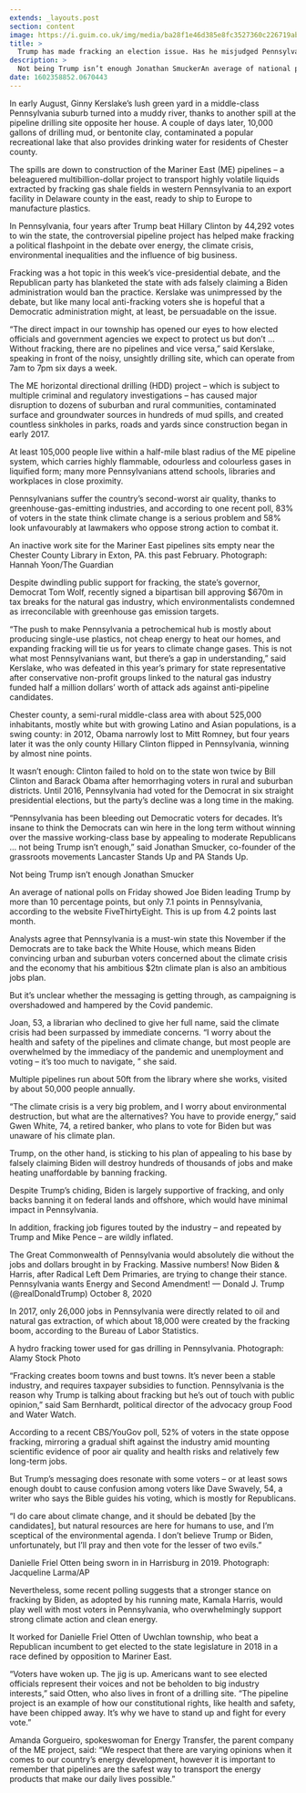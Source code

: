 ```yaml
--- 
extends: _layouts.post 
section: content 
image: https://i.guim.co.uk/img/media/ba28f1e46d385e8fc3527360c226719ab5ea18b1/168_270_2332_1399/master/2332.jpg?width=1200&height=630&quality=85&auto=format&fit=crop&overlay-align=bottom%2Cleft&overlay-width=100p&overlay-base64=L2ltZy9zdGF0aWMvb3ZlcmxheXMvdGctZGVmYXVsdC5wbmc&enable=upscale&s=4aa2de36692ec9f2ae5032869b1e880d 
title: > 
  Trump has made fracking an election issue. Has he misjudged Pennsylvania? 
description: > 
  Not being Trump isn’t enough Jonathan SmuckerAn average of national polls on Friday showed Joe Biden leading Trump by more than 10 percentage points, but only 7.1 points in Pennsylvania, according to the website FiveThirtyEight.Despite Trump’s chiding, Biden is largely supportive of fracking, and only backs banning it on federal lands and offshore, which would have minimal impact in Pennsylvania.In addition, fracking job figures touted by the industry – and repeated by Trump and Mike Pence – are wildly inflated.The Great Commonwealth of Pennsylvania would absolutely die without the jobs and dollars brought in by Fracking.Pennsylvania is the reason why Trump is talking about fracking but he’s out of touch with public opinion,” said Sam Bernhardt, political director of the advocacy group Food and Water Watch. 
date: 1602358852.0670443 
--- 
```

In early August, Ginny Kerslake’s lush green yard in a middle-class Pennsylvania suburb turned into a muddy river, thanks to another spill at the pipeline drilling site opposite her house. A couple of days later, 10,000 gallons of drilling mud, or bentonite clay, contaminated a popular recreational lake that also provides drinking water for residents of Chester county.

The spills are down to construction of the Mariner East (ME) pipelines – a beleaguered multibillion-dollar project to transport highly volatile liquids extracted by fracking gas shale fields in western Pennsylvania to an export facility in Delaware county in the east, ready to ship to Europe to manufacture plastics.

In Pennsylvania, four years after Trump beat Hillary Clinton by 44,292 votes to win the state, the controversial pipeline project has helped make fracking a political flashpoint in the debate over energy, the climate crisis, environmental inequalities and the influence of big business.

Fracking was a hot topic in this week’s vice-presidential debate, and the Republican party has blanketed the state with ads falsely claiming a Biden administration would ban the practice. Kerslake was unimpressed by the debate, but like many local anti-fracking voters she is hopeful that a Democratic administration might, at least, be persuadable on the issue.

“The direct impact in our township has opened our eyes to how elected officials and government agencies we expect to protect us but don’t … Without fracking, there are no pipelines and vice versa,” said Kerslake, speaking in front of the noisy, unsightly drilling site, which can operate from 7am to 7pm six days a week.

The ME horizontal directional drilling (HDD) project – which is subject to multiple criminal and regulatory investigations – has caused major disruption to dozens of suburban and rural communities, contaminated surface and groundwater sources in hundreds of mud spills, and created countless sinkholes in parks, roads and yards since construction began in early 2017.

At least 105,000 people live within a half-mile blast radius of the ME pipeline system, which carries highly flammable, odourless and colourless gases in liquified form; many more Pennsylvanians attend schools, libraries and workplaces in close proximity.

Pennsylvanians suffer the country’s second-worst air quality, thanks to greenhouse-gas-emitting industries, and according to one recent poll, 83% of voters in the state think climate change is a serious problem and 58% look unfavourably at lawmakers who oppose strong action to combat it.

An inactive work site for the Mariner East pipelines sits empty near the Chester County Library in Exton, PA. this past February. Photograph: Hannah Yoon/The Guardian

Despite dwindling public support for fracking, the state’s governor, Democrat Tom Wolf, recently signed a bipartisan bill approving $670m in tax breaks for the natural gas industry, which environmentalists condemned as irreconcilable with greenhouse gas emission targets.

“The push to make Pennsylvania a petrochemical hub is mostly about producing single-use plastics, not cheap energy to heat our homes, and expanding fracking will tie us for years to climate change gases. This is not what most Pennsylvanians want, but there’s a gap in understanding,” said Kerslake, who was defeated in this year’s primary for state representative after conservative non-profit groups linked to the natural gas industry funded half a million dollars’ worth of attack ads against anti-pipeline candidates.

Chester county, a semi-rural middle-class area with about 525,000 inhabitants, mostly white but with growing Latino and Asian populations, is a swing county: in 2012, Obama narrowly lost to Mitt Romney, but four years later it was the only county Hillary Clinton flipped in Pennsylvania, winning by almost nine points.

It wasn’t enough: Clinton failed to hold on to the state won twice by Bill Clinton and Barack Obama after hemorrhaging voters in rural and suburban districts. Until 2016, Pennsylvania had voted for the Democrat in six straight presidential elections, but the party’s decline was a long time in the making.

“Pennsylvania has been bleeding out Democratic voters for decades. It’s insane to think the Democrats can win here in the long term without winning over the massive working-class base by appealing to moderate Republicans … not being Trump isn’t enough,” said Jonathan Smucker, co-founder of the grassroots movements Lancaster Stands Up and PA Stands Up.

Not being Trump isn’t enough Jonathan Smucker

An average of national polls on Friday showed Joe Biden leading Trump by more than 10 percentage points, but only 7.1 points in Pennsylvania, according to the website FiveThirtyEight. This is up from 4.2 points last month.

Analysts agree that Pennsylvania is a must-win state this November if the Democrats are to take back the White House, which means Biden convincing urban and suburban voters concerned about the climate crisis and the economy that his ambitious $2tn climate plan is also an ambitious jobs plan.

But it’s unclear whether the messaging is getting through, as campaigning is overshadowed and hampered by the Covid pandemic.

Joan, 53, a librarian who declined to give her full name, said the climate crisis had been surpassed by immediate concerns. “I worry about the health and safety of the pipelines and climate change, but most people are overwhelmed by the immediacy of the pandemic and unemployment and voting – it’s too much to navigate, ” she said.

Multiple pipelines run about 50ft from the library where she works, visited by about 50,000 people annually.

“The climate crisis is a very big problem, and I worry about environmental destruction, but what are the alternatives? You have to provide energy,” said Gwen White, 74, a retired banker, who plans to vote for Biden but was unaware of his climate plan.

Trump, on the other hand, is sticking to his plan of appealing to his base by falsely claiming Biden will destroy hundreds of thousands of jobs and make heating unaffordable by banning fracking.

Despite Trump’s chiding, Biden is largely supportive of fracking, and only backs banning it on federal lands and offshore, which would have minimal impact in Pennsylvania.

In addition, fracking job figures touted by the industry – and repeated by Trump and Mike Pence – are wildly inflated.

The Great Commonwealth of Pennsylvania would absolutely die without the jobs and dollars brought in by Fracking. Massive numbers! Now Biden & Harris, after Radical Left Dem Primaries, are trying to change their stance. Pennsylvania wants Energy and Second Amendment! — Donald J. Trump (@realDonaldTrump) October 8, 2020

In 2017, only 26,000 jobs in Pennsylvania were directly related to oil and natural gas extraction, of which about 18,000 were created by the fracking boom, according to the Bureau of Labor Statistics.

A hydro fracking tower used for gas drilling in Pennsylvania. Photograph: Alamy Stock Photo

“Fracking creates boom towns and bust towns. It’s never been a stable industry, and requires taxpayer subsidies to function. Pennsylvania is the reason why Trump is talking about fracking but he’s out of touch with public opinion,” said Sam Bernhardt, political director of the advocacy group Food and Water Watch.

According to a recent CBS/YouGov poll, 52% of voters in the state oppose fracking, mirroring a gradual shift against the industry amid mounting scientific evidence of poor air quality and health risks and relatively few long-term jobs.

But Trump’s messaging does resonate with some voters – or at least sows enough doubt to cause confusion among voters like Dave Swavely, 54, a writer who says the Bible guides his voting, which is mostly for Republicans.

“I do care about climate change, and it should be debated [by the candidates], but natural resources are here for humans to use, and I’m sceptical of the environmental agenda. I don’t believe Trump or Biden, unfortunately, but I’ll pray and then vote for the lesser of two evils.”

Danielle Friel Otten being sworn in in Harrisburg in 2019. Photograph: Jacqueline Larma/AP

Nevertheless, some recent polling suggests that a stronger stance on fracking by Biden, as adopted by his running mate, Kamala Harris, would play well with most voters in Pennsylvania, who overwhelmingly support strong climate action and clean energy.

It worked for Danielle Friel Otten of Uwchlan township, who beat a Republican incumbent to get elected to the state legislature in 2018 in a race defined by opposition to Mariner East.

“Voters have woken up. The jig is up. Americans want to see elected officials represent their voices and not be beholden to big industry interests,” said Otten, who also lives in front of a drilling site. “The pipeline project is an example of how our constitutional rights, like health and safety, have been chipped away. It’s why we have to stand up and fight for every vote.”

Amanda Gorgueiro, spokeswoman for Energy Transfer, the parent company of the ME project, said: “We respect that there are varying opinions when it comes to our country’s energy development, however it is important to remember that pipelines are the safest way to transport the energy products that make our daily lives possible.”